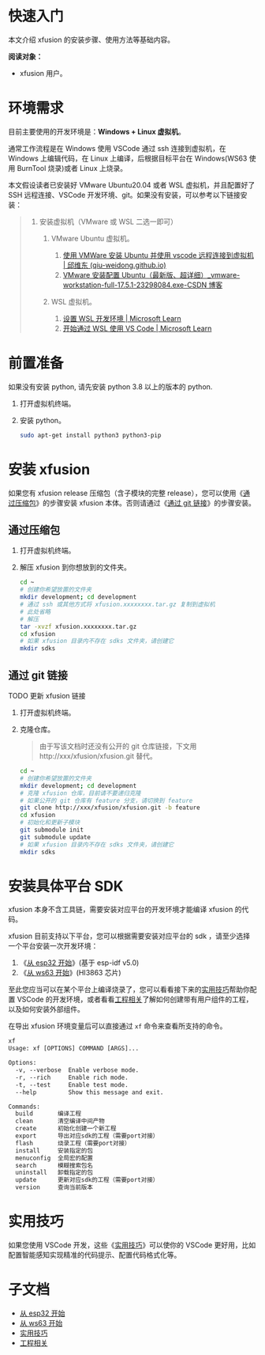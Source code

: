 # 快速入门

本文介绍 xfusion 的安装步骤、使用方法等基础内容。

**阅读对象：**

- xfusion 用户。

# 环境需求

目前主要使用的开发环境是：**Windows + Linux 虚拟机**。

通常工作流程是在 Windows 使用 VSCode 通过 ssh 连接到虚拟机，在 Windows 上编辑代码，在 Linux 上编译，后根据目标平台在 Windows(WS63 使用 BurnTool 烧录)或者 Linux 上烧录。

本文假设读者已安装好 VMware Ubuntu20.04 或者 WSL 虚拟机，并且配置好了 SSH 远程连接、VSCode 开发环境、git。如果没有安装，可以参考以下链接安装：

> 1. 安装虚拟机（VMware 或 WSL 二选一即可）
>
>    1. VMware Ubuntu 虚拟机。
>
>       1. [使用 VMWare 安装 Ubuntu 并使用 vscode 远程连接到虚拟机 | 邱维东 (qiu-weidong.github.io)](https://qiu-weidong.github.io/2022/04/30/OS/vmware/)
>       2. [VMware 安装配置 Ubuntu（最新版、超详细）\_vmware-workstation-full-17.5.1-23298084.exe-CSDN 博客](https://blog.csdn.net/m0_70885101/article/details/137694608)
>
>    2. WSL 虚拟机。
>
>       1. [设置 WSL 开发环境 | Microsoft Learn](https://learn.microsoft.com/zh-cn/windows/wsl/setup/environment)
>       2. [开始通过 WSL 使用 VS Code | Microsoft Learn](https://learn.microsoft.com/zh-cn/windows/wsl/tutorials/wsl-vscode)

# 前置准备

如果没有安装 python, 请先安装 python 3.8 以上的版本的 python.

1.  打开虚拟机终端。
2.  安装 python。

    ```bash
    sudo apt-get install python3 python3-pip
    ```

# 安装 xfusion

如果您有 xfusion release 压缩包（含子模块的完整 release），您可以使用《[通过压缩包](#通过压缩包)》的步骤安装 xfusion 本体。否则请通过《[通过 git 链接](#通过-git-链接)》的步骤安装。

## 通过压缩包

1.  打开虚拟机终端。
2.  解压 xfusion 到你想放到的文件夹。

    ```bash
    cd ~
    # 创建你希望放置的文件夹
    mkdir development; cd development
    # 通过 ssh 或其他方式将 xfusion.xxxxxxxx.tar.gz 复制到虚拟机
    # 此处省略
    # 解压
    tar -xvzf xfusion.xxxxxxxx.tar.gz
    cd xfusion
    # 如果 xfusion 目录内不存在 sdks 文件夹，请创建它
    mkdir sdks
    ```

## 通过 git 链接

TODO 更新 xfusion 链接

1.  打开虚拟机终端。
2.  克隆仓库。

    > 由于写该文档时还没有公开的 git 仓库链接，下文用 http://xxx/xfusion/xfusion.git 替代。

    ```bash
    cd ~
    # 创建你希望放置的文件夹
    mkdir development; cd development
    # 克隆 xfusion 仓库，目前请不要递归克隆
    # 如果公开的 git 仓库有 feature 分支，请切换到 feature
    git clone http://xxx/xfusion/xfusion.git -b feature
    cd xfusion
    # 初始化和更新子模块
    git submodule init
    git submodule update
    # 如果 xfusion 目录内不存在 sdks 文件夹，请创建它
    mkdir sdks
    ```

# 安装具体平台 SDK

xfusion 本身不含工具链，需要安装对应平台的开发环境才能编译 xfusion 的代码。

xfusion 目前支持以下平台，您可以根据需要安装对应平台的 sdk
，请至少选择一个平台安装一次开发环境：

1. 《[从 esp32 开始](starting_with_esp32.md)》(基于 esp-idf v5.0)
2. 《[从 ws63 开始](starting_with_ws63.md)》(HI3863 芯片)

至此您应当可以在某个平台上编译烧录了，您可以看看接下来的[实用技巧](#实用技巧)帮助你配置 VSCode 的开发环境，或者看看[工程相关](project/index.md)了解如何创建带有用户组件的工程，以及如何安装外部组件。

在导出 xfusion 环境变量后可以直接通过 `xf` 命令来查看所支持的命令。

```txt
xf
Usage: xf [OPTIONS] COMMAND [ARGS]...

Options:
  -v, --verbose  Enable verbose mode.
  -r, --rich     Enable rich mode.
  -t, --test     Enable test mode.
  --help         Show this message and exit.

Commands:
  build       编译工程
  clean       清空编译中间产物
  create      初始化创建一个新工程
  export      导出对应sdk的工程（需要port对接）
  flash       烧录工程（需要port对接）
  install     安装指定的包
  menuconfig  全局宏的配置
  search      模糊搜索包名
  uninstall   卸载指定的包
  update      更新对应sdk的工程（需要port对接）
  version     查询当前版本
```

# 实用技巧

如果您使用 VSCode 开发，这些《[实用技巧](practical_tips.md)》可以使你的 VSCode 更好用，比如配置智能感知实现精准的代码提示、配置代码格式化等。

# 子文档

- [从 esp32 开始](starting_with_esp32.md)
- [从 ws63 开始](starting_with_ws63.md)
- [实用技巧](practical_tips.md)
- [工程相关](project/index.md)
